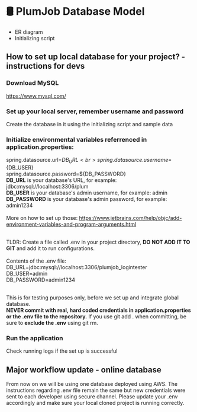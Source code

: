 # 🛢️ PlumJob Database Model

+ ER diagram
+ Initializing script

## How to set up local database for your project? - instructions for devs ##

### Download MySQL ###
https://www.mysql.com/
### Set up your local server, remember username and password ###
Create the database in it using the initializing script and sample data
### Initialize environmental variables referrenced in application.properties: ###
spring.datasource.url=${DB_URL} <br>
spring.datasource.username=${DB_USER} <br>
spring.datasource.password=${DB_PASSWORD} <br>
**DB_URL** is your database's URL, for example: jdbc:mysql://localhost:3306/plum <br>
**DB_USER** is your database's admin username, for example: admin <br>
**DB_PASSWORD** is your database's admin password, for example: admin1234 <br>
<br>
More on how to set up those: https://www.jetbrains.com/help/objc/add-environment-variables-and-program-arguments.html <br> <br>

TLDR: Create a file called .env in your project directory, **DO NOT ADD IT TO GIT** and add it to run configurations. <br> <br>
Contents of the .env file: <br>
DB_URL=jdbc:mysql://localhost:3306/plumjob_logintester <br>
DB_USER=admin <br>
DB_PASSWORD=admin1234 <br> <br>

This is for testing purposes only, before we set up and integrate global database. <br> **NEVER commit with real, hard coded credentials in application.properties or the .env file to the repository.** If you use git add . when committing, be sure to **exclude the .env** using git rm.

### Run the application ###
Check running logs if the set up is successful

## Major workflow update - online database ##
From now on we will be using one database deployed using AWS. The instructions regarding .env file remain the same but new credentials were sent to each developer using secure channel. Please update your .env accordingly and make sure your local cloned project is running correctly.

